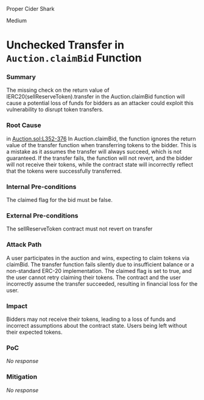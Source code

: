 Proper Cider Shark

Medium

# Unchecked Transfer in `Auction.claimBid` Function

### Summary

The missing check on the return value of IERC20(sellReserveToken).transfer in the Auction.claimBid function will cause a potential loss of funds for bidders as an attacker could exploit this vulnerability to disrupt token transfers.

### Root Cause

in [Auction.sol:L352-376](https://github.com/sherlock-audit/2024-12-plaza-finance/blob/main/plaza-evm/src/Auction.sol#L352-L376) In Auction.claimBid, the function ignores the return value of the transfer function when transferring tokens to the bidder. This is a mistake as it assumes the transfer will always succeed, which is not guaranteed. If the transfer fails, the function will not revert, and the bidder will not receive their tokens, while the contract state will incorrectly reflect that the tokens were successfully transferred.

### Internal Pre-conditions

The claimed flag for the bid must be false.


### External Pre-conditions

The sellReserveToken contract must not revert on transfer

### Attack Path

A user participates in the auction and wins, expecting to claim tokens via claimBid.
The transfer function fails silently due to insufficient balance or a non-standard ERC-20 implementation.
The claimed flag is set to true, and the user cannot retry claiming their tokens.
The contract and the user incorrectly assume the transfer succeeded, resulting in financial loss for the user.

### Impact

 Bidders may not receive their tokens, leading to a loss of funds and incorrect assumptions about the contract state.
Users being left without their expected tokens.


### PoC

_No response_

### Mitigation

_No response_